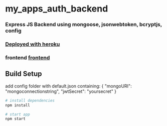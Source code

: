 # my_apps_auth_backend

### Express JS Backend using mongoose, jsonwebtoken, bcryptjs, config

###  [Deployed with heroku](https://sheltered-eyrie-53167.herokuapp.com/api/apps)

### frontend [frontend](https://rkloecker.github.io/redux-myapps-auth/) 


## Build Setup

add config folder with default.json
containing:
{
  "mongoURI": "mongoconnectionstring",
  "jwtSecret": "yoursecret"
}

``` bash
# install dependencies
npm install

# start app
npm start




